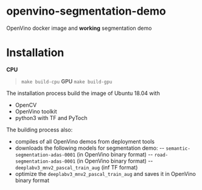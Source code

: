 # openvino-segmentation-demo
OpenVino docker image and **working** segmentation demo

# Installation
**CPU**
> `make build-cpu`
**GPU**
> `make build-gpu`

The installation process build the image of Ubuntu 18.04 with
- OpenCV
- OpenVino toolkit
- python3 with TF and PyToch

The building process also:
- compiles of all OpenVino demos from deployment tools
- downloads the following models for segmentation demo:
-- `semantic-segmentation-adas-0001` (in OpenVino binary format)
-- `road-segmentation-adas-0001` (in OpenVino binary format)
-- `deeplabv3_mnv2_pascal_train_aug` (inf TF format)
- optimize the `deeplabv3_mnv2_pascal_train_aug` and saves it in OpenVino binary format


